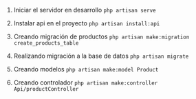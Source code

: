 1. Iniciar el servidor en desarrollo
`php artisan serve`

2. Instalar api en el proyecto
`php artisan install:api`

3. Creando migración de productos
`php artisan make:migration create_products_table`

4. Realizando migración a la base de datos 
`php artisan migrate`

6. Creando modelos
`php artisan make:model Product`

7. Creando controlador
`php artisan make:controller Api/productController`